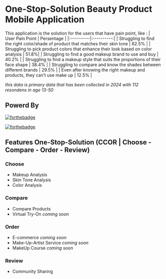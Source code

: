 # **One-Stop-Solution Beauty Product Mobile Application**
This application is the solution for the users that have pain point, like :
| User Pain Point | Persentage |
|:----------|:----------:|
| Struggling to find the right color/shade of product that matches their skin tone | 62.5% |
| Struggling to pick product colors that enhance their look based on color analysis | 51.8%|
| Struggling to find a good makeup brand to use and buy | 40.2% |
| Struggling to find a makeup style that suits the proportions of their face shape | 38.4% |
| Struggling to compare and know the shades between different brands | 29.5% |
| Even after knowing the right makeup and products, they can’t use make up | 12.5% |

_this data is primary data that has been collected in 2024 with 112 resondens in age 13-50_

## Powerd By
[![forthebadge](https://img.shields.io/badge/Made_with-OpenAI_GPT-ff6961?style=for-the-badge&logo=openai&logoColor=white)](https://www.openai.com/)

[![forthebadge](https://img.shields.io/badge/Made_with-OpenAI_GPT-ff6961?style=for-the-badge&logo=openai&logoColor=white)](https://www.openai.com/)



## Features One-Stop-Solution (CCOR | Choose - Compare - Order - Review)
### Choose
- Makeup Analysis
- Skin Tone Analysis
- Color Analysis
### Compare
- Compare Products
- Virtual Try-On _coming soon_
### Order
- E-commerce _coming soon_
- Make-Up-Artist Service _coming soon_
- MakeUp Course _coming soon_
### Review
- Community Sharing 
